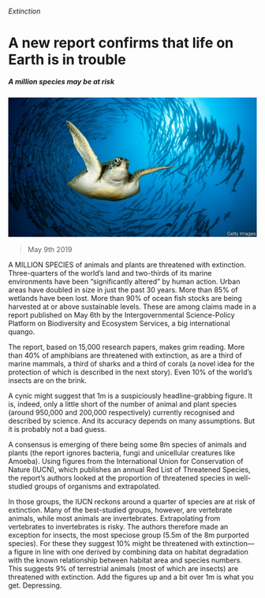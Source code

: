 ###### Extinction

# A new report confirms that life on Earth is in trouble 

##### A million species may be at risk 

![image](images/20190511_stp502.jpg) 

> May 9th 2019 

A  MILLION SPECIES of animals and plants are threatened with extinction. Three-quarters of the world’s land and two-thirds of its marine environments have been “significantly altered” by human action. Urban areas have doubled in size in just the past 30 years. More than 85% of wetlands have been lost. More than 90% of ocean fish stocks are being harvested at or above sustainable levels. These are among claims made in a report published on May 6th by the Intergovernmental Science-Policy Platform on Biodiversity and Ecosystem Services, a big international quango. 

The report, based on 15,000 research papers, makes grim reading. More than 40% of amphibians are threatened with extinction, as are a third of marine mammals, a third of sharks and a third of corals (a novel idea for the protection of which is described in the next story). Even 10% of the world’s insects are on the brink. 

A cynic might suggest that 1m is a suspiciously headline-grabbing figure. It is, indeed, only a little short of the number of animal and plant species (around 950,000 and 200,000 respectively) currently recognised and described by science. And its accuracy depends on many assumptions. But it is probably not a bad guess. 

A consensus is emerging of there being some 8m species of animals and plants (the report ignores bacteria, fungi and unicellular creatures like Amoeba). Using figures from the International Union for Conservation of Nature (IUCN), which publishes an annual Red List of Threatened Species, the report’s authors looked at the proportion of threatened species in well-studied groups of organisms and extrapolated. 

In those groups, the IUCN reckons around a quarter of species are at risk of extinction. Many of the best-studied groups, however, are vertebrate animals, while most animals are invertebrates. Extrapolating from vertebrates to invertebrates is risky. The authors therefore made an exception for insects, the most speciose group (5.5m of the 8m purported species). For these they suggest 10% might be threatened with extinction—a figure in line with one derived by combining data on habitat degradation with the known relationship between habitat area and species numbers. This suggests 9% of terrestrial animals (most of which are insects) are threatened with extinction. Add the figures up and a bit over 1m is what you get. Depressing. 

